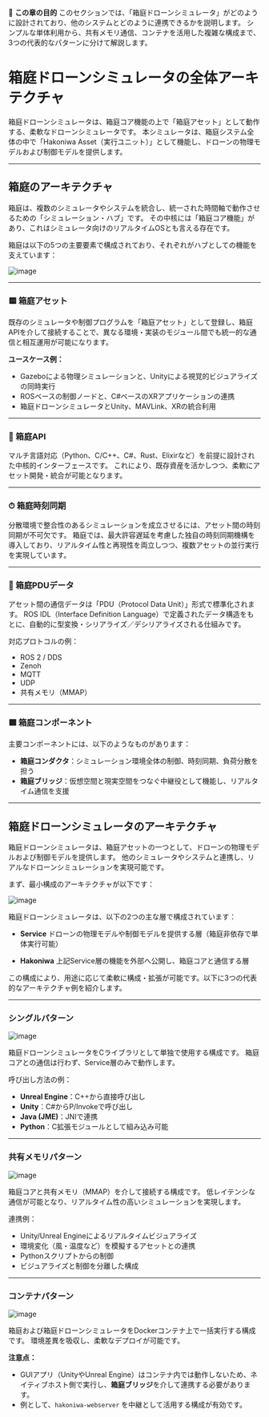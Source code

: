 📘 **この章の目的**
このセクションでは、「箱庭ドローンシミュレータ」がどのように設計されており、他のシステムとどのように連携できるかを説明します。
シンプルな単体利用から、共有メモリ通信、コンテナを活用した複雑な構成まで、3つの代表的なパターンに分けて解説します。

# 箱庭ドローンシミュレータの全体アーキテクチャ

箱庭ドローンシミュレータは、箱庭コア機能の上で「箱庭アセット」として動作する、柔軟なドローンシミュレータです。
本シミュレータは、箱庭システム全体の中で「Hakoniwa Asset（実行ユニット）」として機能し、ドローンの物理モデルおよび制御モデルを提供します。

---

## 箱庭のアーキテクチャ

箱庭は、複数のシミュレータやシステムを統合し、統一された時間軸で動作させるための「シミュレーション・ハブ」です。
その中核には「箱庭コア機能」があり、これはシミュレータ向けのリアルタイムOSとも言える存在です。

箱庭は以下の5つの主要要素で構成されており、それぞれがハブとしての機能を支えています：

![image](/docs/images/architecture-hakoniwa.png)

---

### 🟨 箱庭アセット

既存のシミュレータや制御プログラムを「箱庭アセット」として登録し、箱庭APIを介して接続することで、異なる環境・実装のモジュール間でも統一的な通信と相互運用が可能になります。

**ユースケース例：**

* Gazeboによる物理シミュレーションと、Unityによる視覚的ビジュアライズの同時実行
* ROSベースの制御ノードと、C#ベースのXRアプリケーションの連携
* 箱庭ドローンシミュレータとUnity、MAVLink、XRの統合利用

---

### 🔌 箱庭API

マルチ言語対応（Python、C/C++、C#、Rust、Elixirなど）を前提に設計された中核的インターフェースです。
これにより、既存資産を活かしつつ、柔軟にアセット開発・統合が可能となります。

---

### ⏱ 箱庭時刻同期

分散環境で整合性のあるシミュレーションを成立させるには、アセット間の時刻同期が不可欠です。
箱庭では、最大許容遅延を考慮した独自の時刻同期機構を導入しており、リアルタイム性と再現性を両立しつつ、複数アセットの並行実行を実現しています。

---

### 📨 箱庭PDUデータ

アセット間の通信データは「PDU（Protocol Data Unit）」形式で標準化されます。
ROS IDL（Interface Definition Language）で定義されたデータ構造をもとに、自動的に型変換・シリアライズ／デシリアライズされる仕組みです。

対応プロトコルの例：

* ROS 2 / DDS
* Zenoh
* MQTT
* UDP
* 共有メモリ（MMAP）

---

### 🟩 箱庭コンポーネント

主要コンポーネントには、以下のようなものがあります：

* **箱庭コンダクタ**：シミュレーション環境全体の制御、時刻同期、負荷分散を担う
* **箱庭ブリッジ**：仮想空間と現実空間をつなぐ中継役として機能し、リアルタイム通信を支援

---

## 箱庭ドローンシミュレータのアーキテクチャ

箱庭ドローンシミュレータは、箱庭アセットの一つとして、ドローンの物理モデルおよび制御モデルを提供します。
他のシミュレータやシステムと連携し、リアルなドローンシミュレーションを実現可能です。

まず、最小構成のアーキテクチャが以下です：

![image](/docs/images/architecture-hakoniwa-drone.png)

箱庭ドローンシミュレータは、以下の2つの主な層で構成されています：

* **Service**
  ドローンの物理モデルや制御モデルを提供する層（箱庭非依存で単体実行可能）

* **Hakoniwa**
  上記Service層の機能を外部へ公開し、箱庭コアと通信する層

この構成により、用途に応じて柔軟に構成・拡張が可能です。以下に3つの代表的なアーキテクチャ例を紹介します。

---

### シングルパターン

![image](/docs/images/architecture-service.png)

箱庭ドローンシミュレータをCライブラリとして単独で使用する構成です。
箱庭コアとの通信は行わず、Service層のみで動作します。

呼び出し方法の例：

* **Unreal Engine**：C++から直接呼び出し
* **Unity**：C#からP/Invokeで呼び出し
* **Java (JME)**：JNIで連携
* **Python**：C拡張モジュールとして組み込み可能

---

### 共有メモリパターン

![image](/docs/images/architecture-hakoniwa-drone-1.png)

箱庭コアと共有メモリ（MMAP）を介して接続する構成です。
低レイテンシな通信が可能となり、リアルタイム性の高いシミュレーションを実現します。

連携例：

* Unity/Unreal Engineによるリアルタイムビジュアライズ
* 環境変化（風・温度など）を模擬するアセットとの連携
* Pythonスクリプトからの制御
* ビジュアライズと制御を分離した構成

---

### コンテナパターン

![image](/docs/images/architecture-hakoniwa-drone-2.png)

箱庭および箱庭ドローンシミュレータをDockerコンテナ上で一括実行する構成です。
環境差異を吸収し、柔軟なデプロイが可能です。

**注意点：**

* GUIアプリ（UnityやUnreal Engine）はコンテナ内では動作しないため、ネイティブホスト側で実行し、**箱庭ブリッジ**を介して連携する必要があります。
* 例として、`hakoniwa-webserver` を中継として活用する構成が有効です。
